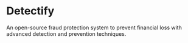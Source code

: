 # Detectify

An open-source fraud protection system to prevent financial loss with advanced detection and prevention techniques.
